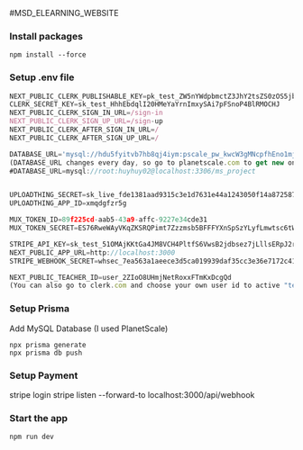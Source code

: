 #MSD_ELEARNING_WEBSITE
### Install packages

```shell
npm install --force
```

### Setup .env file


```js
NEXT_PUBLIC_CLERK_PUBLISHABLE_KEY=pk_test_ZW5nYWdpbmctZ3JhY2tsZS0zOS5jbGVyay5hY2NvdW50cy5kZXYk
CLERK_SECRET_KEY=sk_test_HhhEbdqlI20HMeYaYrnImxySAi7pFSnoP4BlRMOCHJ
NEXT_PUBLIC_CLERK_SIGN_IN_URL=/sign-in
NEXT_PUBLIC_CLERK_SIGN_UP_URL=/sign-up
NEXT_PUBLIC_CLERK_AFTER_SIGN_IN_URL=/
NEXT_PUBLIC_CLERK_AFTER_SIGN_UP_URL=/

DATABASE_URL='mysql://hdu5fyitvb7hb8qj4iym:pscale_pw_kwcW3gMNcpfhEno1mjIlwJJaDILtr0RAUGEZmuRgR66@aws.connect.psdb.cloud/msd_db?sslaccept=strict'
(DATABASE_URL changes every day, so go to planetscale.com to get new ones)
#DATABASE_URL=mysql://root:huyhuy02@localhost:3306/ms_project


UPLOADTHING_SECRET=sk_live_fde1381aad9315c3e1d7631e44a1243050f14a872587534a62bfdba7df52cddd
UPLOADTHING_APP_ID=xmqdgfzr5g

MUX_TOKEN_ID=89f225cd-aab5-43a9-affc-9227e34cde31
MUX_TOKEN_SECRET=ES76RweWAyVKqZKSRQPimt7Zzzmsb5BFFFYXnSpSzYLyfLmwtsc6tWyUndHcFHyfBBqX5YerpGK

STRIPE_API_KEY=sk_test_51OMAjKKtGa4JM8VCH4PltfS6VwsB2jdbsez7jLllsERpJ2rN5b0ZV21A31s6k1XaUNTLkQVIy0zw2jGXqVGVmgCD00mHr5JAiy
NEXT_PUBLIC_APP_URL=http://localhost:3000
STRIPE_WEBHOOK_SECRET=whsec_7ea563a1aeece3d5ca019939daf35cc3e36e7172c415ac7ce89fb77c4fd9fe16

NEXT_PUBLIC_TEACHER_ID=user_2ZIoO8UHmjNetRoxxFTmKxDcgQd
(You can also go to clerk.com and choose your own user id to active "teacher mode")
```

### Setup Prisma

Add MySQL Database (I used PlanetScale)

```shell
npx prisma generate
npx prisma db push

```
### Setup Payment 
stripe login
stripe listen --forward-to localhost:3000/api/webhook
### Start the app

```shell
npm run dev
```